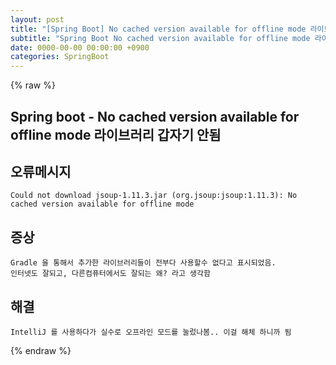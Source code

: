 ```yaml
---  
layout: post  
title: "[Spring Boot] No cached version available for offline mode 라이브러리 갑자기 안됨"  
subtitle: "Spring Boot No cached version available for offline mode 라이브러리 갑자기 안됨"  
date: 0000-00-00 00:00:00 +0900  
categories: SpringBoot  
---  
```

{% raw %}  
## Spring boot - No cached version available for offline mode 라이브러리 갑자기 안됨  
  
## 오류메시지  
  
	Could not download jsoup-1.11.3.jar (org.jsoup:jsoup:1.11.3): No cached version available for offline mode  
  
## 증상  
  
	Gradle 을 통해서 추가한 라이브러리들이 전부다 사용할수 없다고 표시되었음.  
	인터넷도 잘되고, 다른컴퓨터에서도 잘되는 왜? 라고 생각함  
  
## 해결  
  
	IntelliJ 를 사용하다가 실수로 오프라인 모드를 눌렀나봄.. 이걸 해체 하니까 됨  
{% endraw %}